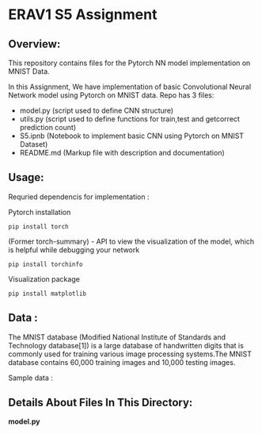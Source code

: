 # ERAV1 S5 Assignment


## Overview:
This repository contains files for the Pytorch NN model implementation on MNIST Data.

In this Assignment, We have implementation of basic Convolutional Neural Network model using Pytorch on MNIST data.
Repo has 3 files: 
* model.py (script used to define CNN structure)
* utils.py (script used to define functions for train,test and getcorrect prediction count)
* S5.ipnb (Notebook to implement basic CNN using Pytorch on MNIST Dataset)
* README.md (Markup file with description and documentation)

## Usage:

Requried dependencis for implementation :

Pytorch installation
```
pip install torch
```
(Former torch-summary) - API to view the visualization of the model, which is helpful while debugging your network
```
pip install torchinfo
```
Visualization package
```
pip install matplotlib
```

## Data :

The MNIST database (Modified National Institute of Standards and Technology database[1]) is a large database of handwritten digits that is commonly used for training various image processing systems.The MNIST database contains 60,000 training images and 10,000 testing images.

Sample data : 


## Details About Files In This Directory:

**model.py**






